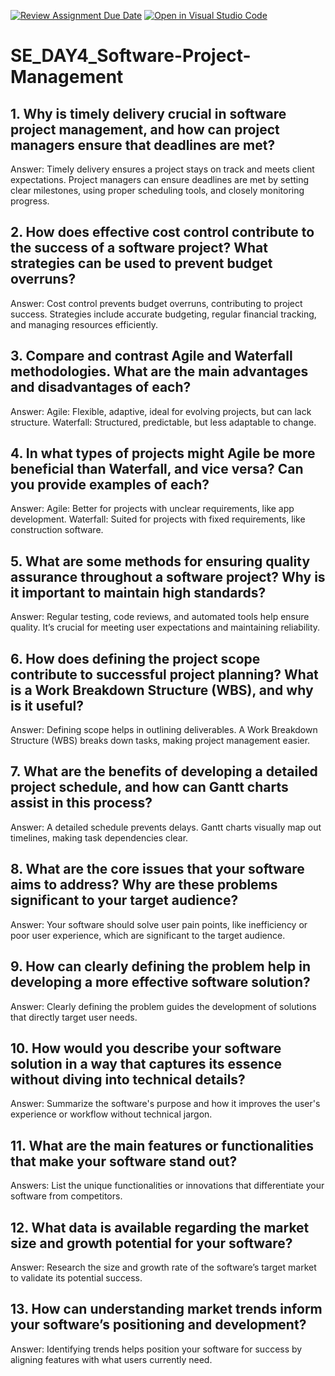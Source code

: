 [![Review Assignment Due Date](https://classroom.github.com/assets/deadline-readme-button-22041afd0340ce965d47ae6ef1cefeee28c7c493a6346c4f15d667ab976d596c.svg)](https://classroom.github.com/a/9pw6JKcu)
[![Open in Visual Studio Code](https://classroom.github.com/assets/open-in-vscode-2e0aaae1b6195c2367325f4f02e2d04e9abb55f0b24a779b69b11b9e10269abc.svg)](https://classroom.github.com/online_ide?assignment_repo_id=15869691&assignment_repo_type=AssignmentRepo)
# SE_DAY4_Software-Project-Management
## 1. Why is timely delivery crucial in software project management, and how can project managers ensure that deadlines are met?
Answer: Timely delivery ensures a project stays on track and meets client expectations. Project managers can ensure deadlines are met by setting clear milestones, using proper scheduling tools, and closely monitoring progress.

## 2. How does effective cost control contribute to the success of a software project? What strategies can be used to prevent budget overruns?
Answer: Cost control prevents budget overruns, contributing to project success. Strategies include accurate budgeting, regular financial tracking, and managing resources efficiently.


## 3. Compare and contrast Agile and Waterfall methodologies. What are the main advantages and disadvantages of each?
Answer: Agile: Flexible, adaptive, ideal for evolving projects, but can lack structure.
Waterfall: Structured, predictable, but less adaptable to change.


## 4. In what types of projects might Agile be more beneficial than Waterfall, and vice versa? Can you provide examples of each?
Answer: Agile: Better for projects with unclear requirements, like app development.
Waterfall: Suited for projects with fixed requirements, like construction software.


## 5. What are some methods for ensuring quality assurance throughout a software project? Why is it important to maintain high standards?
Answer: Regular testing, code reviews, and automated tools help ensure quality. It’s crucial for meeting user expectations and maintaining reliability.


## 6. How does defining the project scope contribute to successful project planning? What is a Work Breakdown Structure (WBS), and why is it useful?
Answer: Defining scope helps in outlining deliverables. A Work Breakdown Structure (WBS) breaks down tasks, making project management easier.


## 7. What are the benefits of developing a detailed project schedule, and how can Gantt charts assist in this process?
Answer: A detailed schedule prevents delays. Gantt charts visually map out timelines, making task dependencies clear.


## 8. What are the core issues that your software aims to address? Why are these problems significant to your target audience?
Answer: Your software should solve user pain points, like inefficiency or poor user experience, which are significant to the target audience.


## 9. How can clearly defining the problem help in developing a more effective software solution?
Answer: Clearly defining the problem guides the development of solutions that directly target user needs.

## 10. How would you describe your software solution in a way that captures its essence without diving into technical details?
Answer: Summarize the software's purpose and how it improves the user's experience or workflow without technical jargon.

## 11. What are the main features or functionalities that make your software stand out?
Answers: List the unique functionalities or innovations that differentiate your software from competitors.

## 12. What data is available regarding the market size and growth potential for your software?
Answer: Research the size and growth rate of the software’s target market to validate its potential success.

## 13. How can understanding market trends inform your software’s positioning and development?
Answer: Identifying trends helps position your software for success by aligning features with what users currently need.
